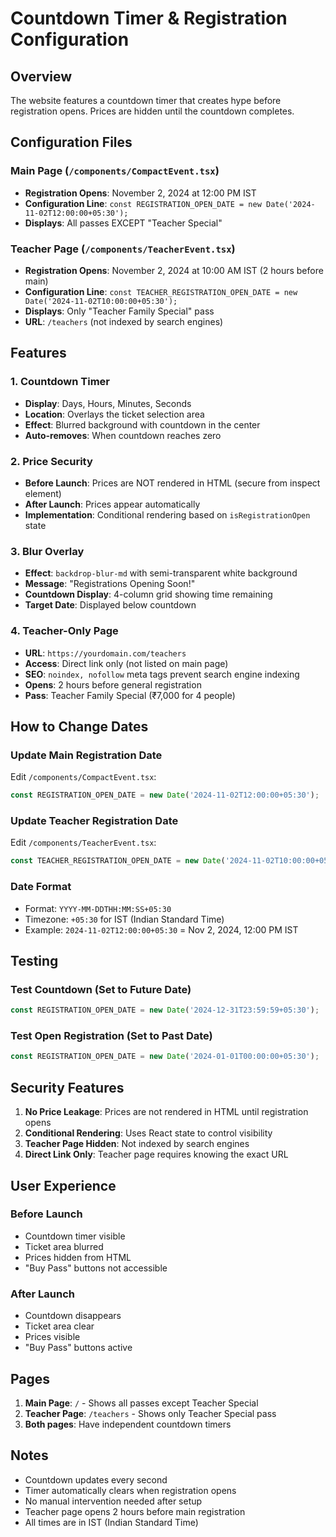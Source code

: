 # Countdown Timer & Registration Configuration

## Overview
The website features a countdown timer that creates hype before registration opens. Prices are hidden until the countdown completes.

## Configuration Files

### Main Page (`/components/CompactEvent.tsx`)
- **Registration Opens**: November 2, 2024 at 12:00 PM IST
- **Configuration Line**: `const REGISTRATION_OPEN_DATE = new Date('2024-11-02T12:00:00+05:30');`
- **Displays**: All passes EXCEPT "Teacher Special"

### Teacher Page (`/components/TeacherEvent.tsx`)
- **Registration Opens**: November 2, 2024 at 10:00 AM IST (2 hours before main)
- **Configuration Line**: `const TEACHER_REGISTRATION_OPEN_DATE = new Date('2024-11-02T10:00:00+05:30');`
- **Displays**: Only "Teacher Family Special" pass
- **URL**: `/teachers` (not indexed by search engines)

## Features

### 1. Countdown Timer
- **Display**: Days, Hours, Minutes, Seconds
- **Location**: Overlays the ticket selection area
- **Effect**: Blurred background with countdown in the center
- **Auto-removes**: When countdown reaches zero

### 2. Price Security
- **Before Launch**: Prices are NOT rendered in HTML (secure from inspect element)
- **After Launch**: Prices appear automatically
- **Implementation**: Conditional rendering based on `isRegistrationOpen` state

### 3. Blur Overlay
- **Effect**: `backdrop-blur-md` with semi-transparent white background
- **Message**: "Registrations Opening Soon!"
- **Countdown Display**: 4-column grid showing time remaining
- **Target Date**: Displayed below countdown

### 4. Teacher-Only Page
- **URL**: `https://yourdomain.com/teachers`
- **Access**: Direct link only (not listed on main page)
- **SEO**: `noindex, nofollow` meta tags prevent search engine indexing
- **Opens**: 2 hours before general registration
- **Pass**: Teacher Family Special (₹7,000 for 4 people)

## How to Change Dates

### Update Main Registration Date
Edit `/components/CompactEvent.tsx`:
```typescript
const REGISTRATION_OPEN_DATE = new Date('2024-11-02T12:00:00+05:30');
```

### Update Teacher Registration Date
Edit `/components/TeacherEvent.tsx`:
```typescript
const TEACHER_REGISTRATION_OPEN_DATE = new Date('2024-11-02T10:00:00+05:30');
```

### Date Format
- Format: `YYYY-MM-DDTHH:MM:SS+05:30`
- Timezone: `+05:30` for IST (Indian Standard Time)
- Example: `2024-11-02T12:00:00+05:30` = Nov 2, 2024, 12:00 PM IST

## Testing

### Test Countdown (Set to Future Date)
```typescript
const REGISTRATION_OPEN_DATE = new Date('2024-12-31T23:59:59+05:30');
```

### Test Open Registration (Set to Past Date)
```typescript
const REGISTRATION_OPEN_DATE = new Date('2024-01-01T00:00:00+05:30');
```

## Security Features

1. **No Price Leakage**: Prices are not rendered in HTML until registration opens
2. **Conditional Rendering**: Uses React state to control visibility
3. **Teacher Page Hidden**: Not indexed by search engines
4. **Direct Link Only**: Teacher page requires knowing the exact URL

## User Experience

### Before Launch
- Countdown timer visible
- Ticket area blurred
- Prices hidden from HTML
- "Buy Pass" buttons not accessible

### After Launch
- Countdown disappears
- Ticket area clear
- Prices visible
- "Buy Pass" buttons active

## Pages

1. **Main Page**: `/` - Shows all passes except Teacher Special
2. **Teacher Page**: `/teachers` - Shows only Teacher Special pass
3. **Both pages**: Have independent countdown timers

## Notes

- Countdown updates every second
- Timer automatically clears when registration opens
- No manual intervention needed after setup
- Teacher page opens 2 hours before main registration
- All times are in IST (Indian Standard Time)
